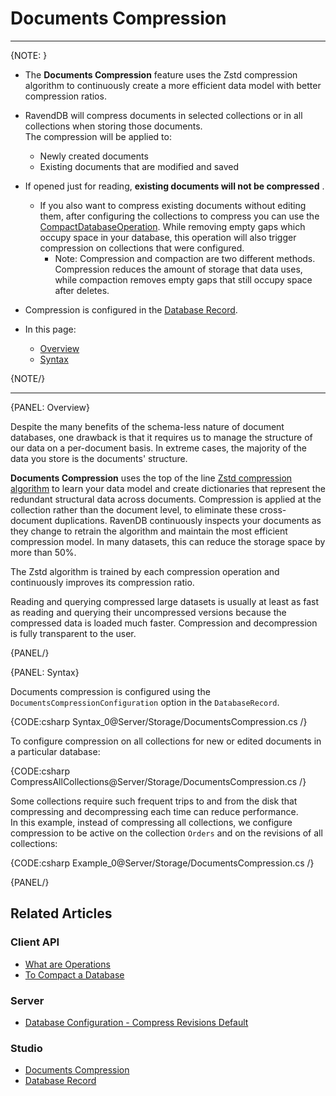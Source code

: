﻿# Documents Compression
---

{NOTE: }

* The **Documents Compression** feature uses the Zstd compression algorithm to 
  continuously create a more efficient data model with better compression ratios.  

* RavendDB will compress documents in selected collections or in all collections when storing those documents.  
  The compression will be applied to:  
  * Newly created documents  
  * Existing documents that are modified and saved  

* If opened just for reading, **existing documents will not be compressed** .  
  * If you also want to compress existing documents without editing them, 
    after configuring the collections to compress you can use the [CompactDatabaseOperation](../../client-api/operations/server-wide/compact-database).
    While removing empty gaps which occupy space in your database, this operation will also trigger compression on collections that were configured.  
     * Note: Compression and compaction are two different methods. Compression reduces the amount of storage that data uses, 
       while compaction removes empty gaps that still occupy space after deletes.  

* Compression is configured in the [Database Record](../../studio/database/settings/database-record).  

* In this page:  
  * [Overview](../../server/storage/documents-compression#overview)  
  * [Syntax](../../server/storage/documents-compression#syntax)  

{NOTE/}

---

{PANEL: Overview}

Despite the many benefits of the schema-less nature of document databases, one drawback 
is that it requires us to manage the structure of our data on a per-document basis. In 
extreme cases, the majority of the data you store is the documents' structure.  

**Documents Compression** uses the top of the line [Zstd compression algorithm](https://github.com/facebook/zstd) 
to learn your data model and create dictionaries that represent the redundant structural 
data across documents. Compression is applied at the collection rather than the document 
level, to eliminate these cross-document duplications. RavenDB continuously inspects your 
documents as they change to retrain the algorithm and maintain the most efficient 
compression model. In many datasets, this can reduce the storage space by more than 50%.  

The Zstd algorithm is trained by each compression operation and continuously improves 
its compression ratio.  

Reading and querying compressed large datasets is usually at least as fast as reading 
and querying their uncompressed versions because the compressed data is loaded much 
faster. Compression and decompression is fully transparent to the user.  

{PANEL/}

{PANEL: Syntax}

Documents compression is configured using the `DocumentsCompressionConfiguration` 
option in the `DatabaseRecord`.  

{CODE:csharp Syntax_0@Server/Storage/DocumentsCompression.cs /}  

To configure compression on all collections for new or edited documents in a particular database:

{CODE:csharp CompressAllCollections@Server/Storage/DocumentsCompression.cs /}  

Some collections require such frequent trips to and from the disk that compressing and decompressing each time can reduce performance.  
In this example, instead of compressing all collections, we configure compression to be active on the collection `Orders` 
and on the revisions of all collections:  

{CODE:csharp Example_0@Server/Storage/DocumentsCompression.cs /}  



{PANEL/}

## Related Articles

### Client API

- [What are Operations](../../client-api/operations/what-are-operations)
- [To Compact a Database](../../client-api/operations/server-wide/compact-database)

### Server

- [Database Configuration - Compress Revisions Default](../../server/configuration/database-configuration#databases.compression.compressrevisionsdefault)

### Studio

- [Documents Compression](../../studio/database/settings/documents-compression)
- [Database Record](../../studio/database/settings/database-record)
